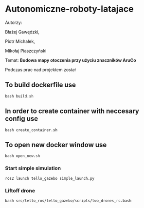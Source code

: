 # Autonomiczne-roboty-latajace

Autorzy:

Błażej Gawędzki,

Piotr Michałek,

Mikołaj Piaszczyński

Temat: **Budowa mapy otoczenia przy użyciu znaczników AruCo**

Podczas prac nad projektem został 
## To build dockerfile use 
```
bash build.sh
```
## In order to create container with neccesary config use
```
bash create_container.sh
```
## To open new docker window use
```
bash open_new.sh
```
### Start simple simulation
```
ros2 launch tello_gazebo simple_launch.py
```

### Liftoff drone
```
bash src/tello_ros/tello_gazebo/scripts/two_drones_rc.bash 
```
